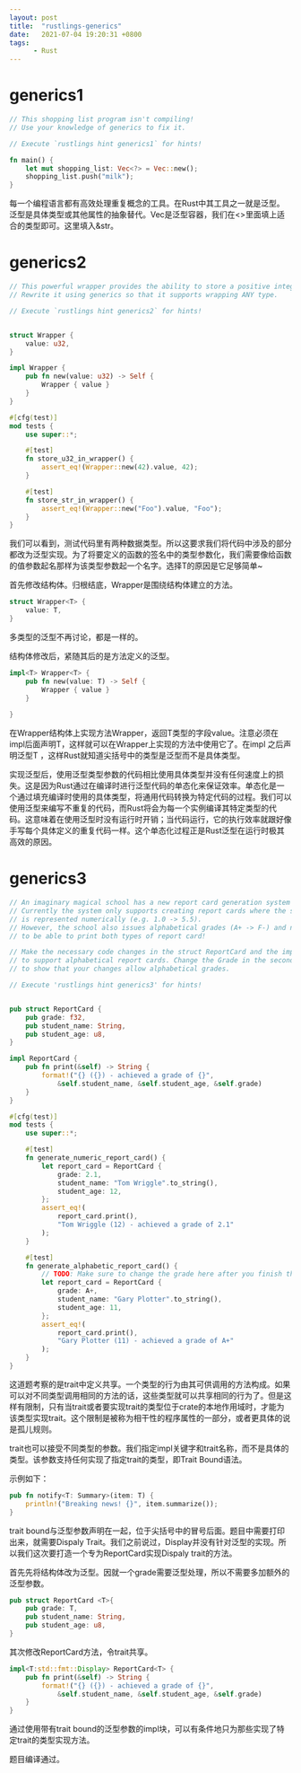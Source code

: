 ```yaml
---
layout: post
title:  "rustlings-generics"
date:   2021-07-04 19:20:31 +0800
tags:
      - Rust
---
```

# generics1
```rust
// This shopping list program isn't compiling!
// Use your knowledge of generics to fix it.

// Execute `rustlings hint generics1` for hints!

fn main() {
    let mut shopping_list: Vec<?> = Vec::new();
    shopping_list.push("milk");
}

```
每一个编程语言都有高效处理重复概念的工具。在Rust中其工具之一就是泛型。泛型是具体类型或其他属性的抽象替代。Vec是泛型容器，我们在<>里面填上适合的类型即可。这里填入&str。

# generics2
```rust
// This powerful wrapper provides the ability to store a positive integer value.
// Rewrite it using generics so that it supports wrapping ANY type.

// Execute `rustlings hint generics2` for hints!


struct Wrapper {
    value: u32,
}

impl Wrapper {
    pub fn new(value: u32) -> Self {
        Wrapper { value }
    }
}

#[cfg(test)]
mod tests {
    use super::*;

    #[test]
    fn store_u32_in_wrapper() {
        assert_eq!(Wrapper::new(42).value, 42);
    }

    #[test]
    fn store_str_in_wrapper() {
        assert_eq!(Wrapper::new("Foo").value, "Foo");
    }
}
```

我们可以看到，测试代码里有两种数据类型。所以这要求我们将代码中涉及的部分都改为泛型实现。为了将要定义的函数的签名中的类型参数化，我们需要像给函数的值参数起名那样为该类型参数起一个名字。选择T的原因是它足够简单~

首先修改结构体。归根结底，Wrapper是围绕结构体建立的方法。
```rust
struct Wrapper<T> {
    value: T,
}
```
多类型的泛型不再讨论，都是一样的。

结构体修改后，紧随其后的是方法定义的泛型。

```rust
impl<T> Wrapper<T> {
    pub fn new(value: T) -> Self {
        Wrapper { value }
    }
    
}
```
在Wrapper<T>结构体上实现方法Wrapper，返回T类型的字段value。注意必须在 impl后面声明T，这样就可以在Wrapper<T>上实现的方法中使用它了。在impl 之后声明泛型T ，这样Rust就知道尖括号中的类型是泛型而不是具体类型。

实现泛型后，使用泛型类型参数的代码相比使用具体类型并没有任何速度上的损失。这是因为Rust通过在编译时进行泛型代码的单态化来保证效率。单态化是一个通过填充编译时使用的具体类型，将通用代码转换为特定代码的过程。我们可以使用泛型来编写不重复的代码，而Rust将会为每一个实例编译其特定类型的代码。这意味着在使用泛型时没有运行时开销；当代码运行，它的执行效率就跟好像手写每个具体定义的重复代码一样。这个单态化过程正是Rust泛型在运行时极其高效的原因。

# generics3
```rust
// An imaginary magical school has a new report card generation system written in Rust!
// Currently the system only supports creating report cards where the student's grade
// is represented numerically (e.g. 1.0 -> 5.5).
// However, the school also issues alphabetical grades (A+ -> F-) and needs
// to be able to print both types of report card!

// Make the necessary code changes in the struct ReportCard and the impl block
// to support alphabetical report cards. Change the Grade in the second test to "A+"
// to show that your changes allow alphabetical grades.

// Execute 'rustlings hint generics3' for hints!


pub struct ReportCard {
    pub grade: f32,
    pub student_name: String,
    pub student_age: u8,
}

impl ReportCard {
    pub fn print(&self) -> String {
        format!("{} ({}) - achieved a grade of {}",
            &self.student_name, &self.student_age, &self.grade)
    }
}

#[cfg(test)]
mod tests {
    use super::*;

    #[test]
    fn generate_numeric_report_card() {
        let report_card = ReportCard {
            grade: 2.1,
            student_name: "Tom Wriggle".to_string(),
            student_age: 12,
        };
        assert_eq!(
            report_card.print(),
            "Tom Wriggle (12) - achieved a grade of 2.1"
        );
    }

    #[test]
    fn generate_alphabetic_report_card() {
        // TODO: Make sure to change the grade here after you finish the exercise.
        let report_card = ReportCard {
            grade: A+,
            student_name: "Gary Plotter".to_string(),
            student_age: 11,
        };
        assert_eq!(
            report_card.print(),
            "Gary Plotter (11) - achieved a grade of A+"
        );
    }
}
```

这道题考察的是trait中定义共享。一个类型的行为由其可供调用的方法构成。如果可以对不同类型调用相同的方法的话，这些类型就可以共享相同的行为了。但是这样有限制，只有当trait或者要实现trait的类型位于crate的本地作用域时，才能为该类型实现trait。这个限制是被称为相干性的程序属性的一部分，或者更具体的说是孤儿规则。

trait也可以接受不同类型的参数。我们指定impl关键字和trait名称，而不是具体的类型。该参数支持任何实现了指定trait的类型，即Trait Bound语法。

示例如下：
```rust
pub fn notify<T: Summary>(item: T) {
    println!("Breaking news! {}", item.summarize());
}
```
trait bound与泛型参数声明在一起，位于尖括号中的冒号后面。题目中需要打印出来，就需要Dispaly Trait。我们之前说过，Display并没有针对泛型的实现。所以我们这次要打造一个专为ReportCard实现Dispaly trait的方法。

首先先将结构体改为泛型。因就一个grade需要泛型处理，所以不需要多加额外的泛型参数。
```rust
pub struct ReportCard <T>{
    pub grade: T,
    pub student_name: String,
    pub student_age: u8,
}
```
其次修改ReportCard方法，令trait共享。
```rust
impl<T:std::fmt::Display> ReportCard<T> {
    pub fn print(&self) -> String {
        format!("{} ({}) - achieved a grade of {}",
            &self.student_name, &self.student_age, &self.grade)
    }
}
```
通过使用带有trait bound的泛型参数的impl块，可以有条件地只为那些实现了特定trait的类型实现方法。

题目编译通过。
